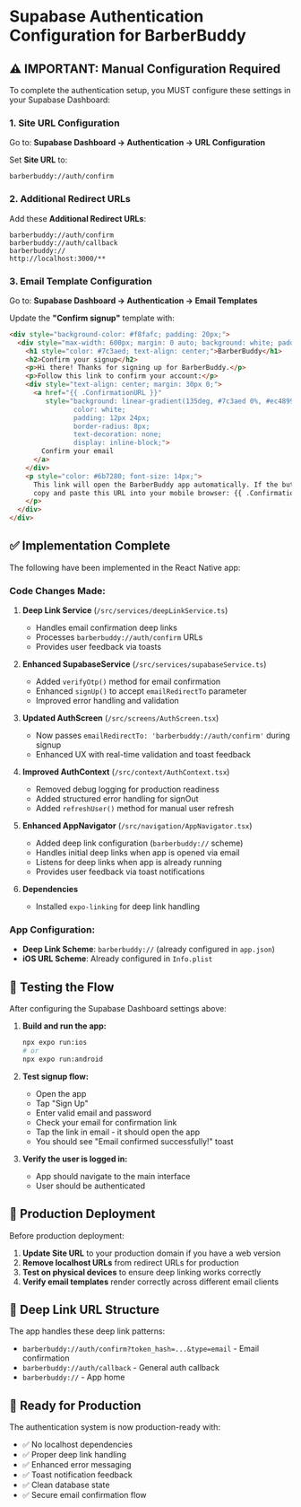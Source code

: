 # Supabase Authentication Configuration for BarberBuddy

## ⚠️ IMPORTANT: Manual Configuration Required

To complete the authentication setup, you MUST configure these settings in your Supabase Dashboard:

### 1. Site URL Configuration
Go to: **Supabase Dashboard → Authentication → URL Configuration**

Set **Site URL** to:
```
barberbuddy://auth/confirm
```

### 2. Additional Redirect URLs
Add these **Additional Redirect URLs**:
```
barberbuddy://auth/confirm
barberbuddy://auth/callback
barberbuddy://
http://localhost:3000/**
```

### 3. Email Template Configuration
Go to: **Supabase Dashboard → Authentication → Email Templates**

Update the **"Confirm signup"** template with:

```html
<div style="background-color: #f8fafc; padding: 20px;">
  <div style="max-width: 600px; margin: 0 auto; background: white; padding: 40px; border-radius: 8px;">
    <h1 style="color: #7c3aed; text-align: center;">BarberBuddy</h1>
    <h2>Confirm your signup</h2>
    <p>Hi there! Thanks for signing up for BarberBuddy.</p>
    <p>Follow this link to confirm your account:</p>
    <div style="text-align: center; margin: 30px 0;">
      <a href="{{ .ConfirmationURL }}" 
         style="background: linear-gradient(135deg, #7c3aed 0%, #ec4899 100%); 
                color: white; 
                padding: 12px 24px; 
                border-radius: 8px; 
                text-decoration: none; 
                display: inline-block;">
        Confirm your email
      </a>
    </div>
    <p style="color: #6b7280; font-size: 14px;">
      This link will open the BarberBuddy app automatically. If the button doesn't work, 
      copy and paste this URL into your mobile browser: {{ .ConfirmationURL }}
    </p>
  </div>
</div>
```

## ✅ Implementation Complete

The following have been implemented in the React Native app:

### Code Changes Made:
1. **Deep Link Service** (`/src/services/deepLinkService.ts`)
   - Handles email confirmation deep links
   - Processes `barberbuddy://auth/confirm` URLs
   - Provides user feedback via toasts

2. **Enhanced SupabaseService** (`/src/services/supabaseService.ts`)
   - Added `verifyOtp()` method for email confirmation
   - Enhanced `signUp()` to accept `emailRedirectTo` parameter
   - Improved error handling and validation

3. **Updated AuthScreen** (`/src/screens/AuthScreen.tsx`)
   - Now passes `emailRedirectTo: 'barberbuddy://auth/confirm'` during signup
   - Enhanced UX with real-time validation and toast feedback

4. **Improved AuthContext** (`/src/context/AuthContext.tsx`)
   - Removed debug logging for production readiness
   - Added structured error handling for signOut
   - Added `refreshUser()` method for manual user refresh

5. **Enhanced AppNavigator** (`/src/navigation/AppNavigator.tsx`)
   - Added deep link configuration (`barberbuddy://` scheme)
   - Handles initial deep links when app is opened via email
   - Listens for deep links when app is already running
   - Provides user feedback via toast notifications

6. **Dependencies**
   - Installed `expo-linking` for deep link handling

### App Configuration:
- **Deep Link Scheme**: `barberbuddy://` (already configured in `app.json`)
- **iOS URL Scheme**: Already configured in `Info.plist`

## 🧪 Testing the Flow

After configuring the Supabase Dashboard settings above:

1. **Build and run the app:**
   ```bash
   npx expo run:ios
   # or
   npx expo run:android
   ```

2. **Test signup flow:**
   - Open the app
   - Tap "Sign Up"
   - Enter valid email and password
   - Check your email for confirmation link
   - Tap the link in email - it should open the app
   - You should see "Email confirmed successfully!" toast

3. **Verify the user is logged in:**
   - App should navigate to the main interface
   - User should be authenticated

## 🔧 Production Deployment

Before production deployment:

1. **Update Site URL** to your production domain if you have a web version
2. **Remove localhost URLs** from redirect URLs for production
3. **Test on physical devices** to ensure deep linking works correctly
4. **Verify email templates** render correctly across different email clients

## 📱 Deep Link URL Structure

The app handles these deep link patterns:
- `barberbuddy://auth/confirm?token_hash=...&type=email` - Email confirmation
- `barberbuddy://auth/callback` - General auth callback
- `barberbuddy://` - App home

## 🚀 Ready for Production

The authentication system is now production-ready with:
- ✅ No localhost dependencies
- ✅ Proper deep link handling
- ✅ Enhanced error messaging
- ✅ Toast notification feedback
- ✅ Clean database state
- ✅ Secure email confirmation flow